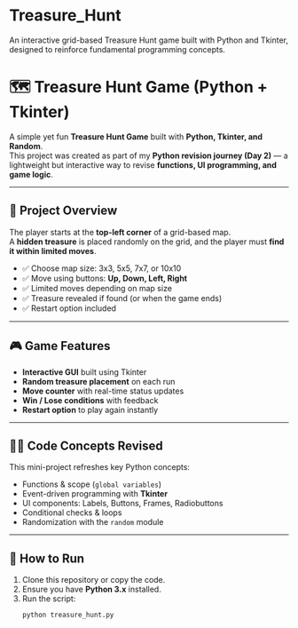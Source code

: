 # Treasure_Hunt
An interactive grid-based Treasure Hunt game built with Python and Tkinter, designed to reinforce fundamental programming concepts.

# 🗺️ Treasure Hunt Game (Python + Tkinter)

A simple yet fun **Treasure Hunt Game** built with **Python, Tkinter, and Random**.  
This project was created as part of my **Python revision journey (Day 2)** — a lightweight but interactive way to revise **functions, UI programming, and game logic**.

---

## 📌 Project Overview
The player starts at the **top-left corner** of a grid-based map.  
A **hidden treasure** is placed randomly on the grid, and the player must **find it within limited moves**.  

- ✅ Choose map size: 3x3, 5x5, 7x7, or 10x10  
- ✅ Move using buttons: **Up, Down, Left, Right**  
- ✅ Limited moves depending on map size  
- ✅ Treasure revealed if found (or when the game ends)  
- ✅ Restart option included  

---

## 🎮 Game Features
- **Interactive GUI** built using Tkinter  
- **Random treasure placement** on each run  
- **Move counter** with real-time status updates  
- **Win / Lose conditions** with feedback  
- **Restart option** to play again instantly  

---

## 🧑‍💻 Code Concepts Revised
This mini-project refreshes key Python concepts:  
- Functions & scope (`global variables`)  
- Event-driven programming with **Tkinter**  
- UI components: Labels, Buttons, Frames, Radiobuttons  
- Conditional checks & loops  
- Randomization with the `random` module  

---

## 📂 How to Run
1. Clone this repository or copy the code.  
2. Ensure you have **Python 3.x** installed.  
3. Run the script:
   ```bash
   python treasure_hunt.py
